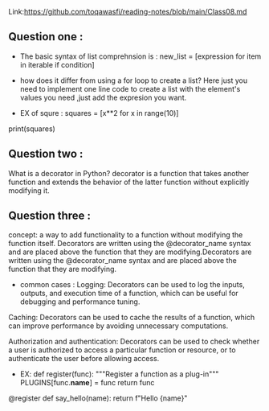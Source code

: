
Link:https://github.com/toqawasfi/reading-notes/blob/main/Class08.md

## Question one :
- The basic syntax of list comprehnsion is :
new_list = [expression for item in iterable if condition]

-  how does it differ from using a for loop to create a list?
Here just you need to implement one line code to create a list with the element's values you need ,just add the expresion you want.

- EX of squre :
squares = [x**2 for x in range(10)]

print(squares)

## Question two :
What is a decorator in Python?
decorator is a function that takes another function and extends the behavior of the latter function without explicitly modifying it.


## Question three :
concept: a way to add functionality to a function without modifying the function itself. Decorators are written using the @decorator_name syntax and are placed above the function that they are modifying.Decorators are written using the @decorator_name syntax and are placed above the function that they are modifying.

- common cases :
Logging: Decorators can be used to log the inputs, outputs, and execution time of a function, which can be useful for debugging and performance tuning.

Caching: Decorators can be used to cache the results of a function, which can improve performance by avoiding unnecessary computations.

Authorization and authentication: Decorators can be used to check whether a user is authorized to access a particular function or resource, or to authenticate the user before allowing access.
- EX:
def register(func):
    """Register a function as a plug-in"""
    PLUGINS[func.__name__] = func
    return func

@register
def say_hello(name):
    return f"Hello {name}"

